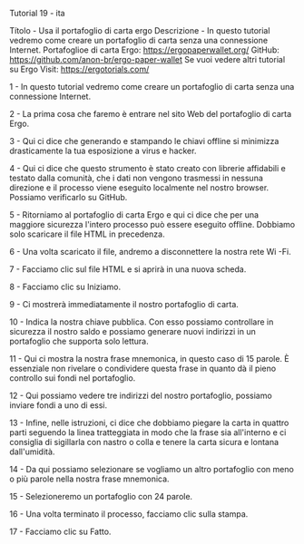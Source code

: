 Tutorial 19 - ita

Títolo - Usa il portafoglio di carta ergo
Descrizione - In questo tutorial vedremo come creare un portafoglio di carta senza una connessione Internet.
Portafoglioe di carta Ergo: https://ergopaperwallet.org/
GitHub: https://github.com/anon-br/ergo-paper-wallet
Se vuoi vedere altri tutorial su Ergo Visit: https://ergotorials.com/

1 - In questo tutorial vedremo come creare un portafoglio di carta senza una connessione Internet.

2 - La prima cosa che faremo è entrare nel sito Web del portafoglio di carta Ergo.

3 - Qui ci dice che generando e stampando le chiavi offline si minimizza drasticamente la tua esposizione a virus e hacker.

4 - Qui ci dice che questo strumento è stato creato con librerie affidabili e testato dalla comunità, che i dati non vengono trasmessi in nessuna direzione e il processo viene eseguito localmente nel nostro browser. Possiamo verificarlo su GitHub.

5 - Ritorniamo al portafoglio di carta Ergo e qui ci dice che per una maggiore sicurezza l'intero processo può essere eseguito offline. Dobbiamo solo scaricare il file HTML in precedenza.

6 - Una volta scaricato il file, andremo a disconnettere la nostra rete Wi -Fi.

7 - Facciamo clic sul file HTML e si aprirà in una nuova scheda.

8 - Facciamo clic su Iniziamo.

9 - Ci mostrerà immediatamente il nostro portafoglio di carta.

10 - Indica la nostra chiave pubblica. Con esso possiamo controllare in sicurezza il nostro saldo e possiamo generare nuovi indirizzi in un portafoglio che supporta solo lettura.

11 - Qui ci mostra la nostra frase mnemonica, in questo caso di 15 parole. È essenziale non rivelare o condividere questa frase in quanto dà il pieno controllo sui fondi nel portafoglio.

12 - Qui possiamo vedere tre indirizzi del nostro portafoglio, possiamo inviare fondi a uno di essi.

13 - Infine, nelle istruzioni, ci dice che dobbiamo piegare la carta in quattro parti seguendo la linea tratteggiata in modo che la frase sia all'interno e ci consiglia di sigillarla con nastro o colla e tenere la carta sicura e lontana dall'umidità.

14 - Da qui possiamo selezionare se vogliamo un altro portafoglio con meno o più parole nella nostra frase mnemonica.

15 - Selezioneremo un portafoglio con 24 parole.

16 - Una volta terminato il processo, facciamo clic sulla stampa.

17 - Facciamo clic su Fatto.
